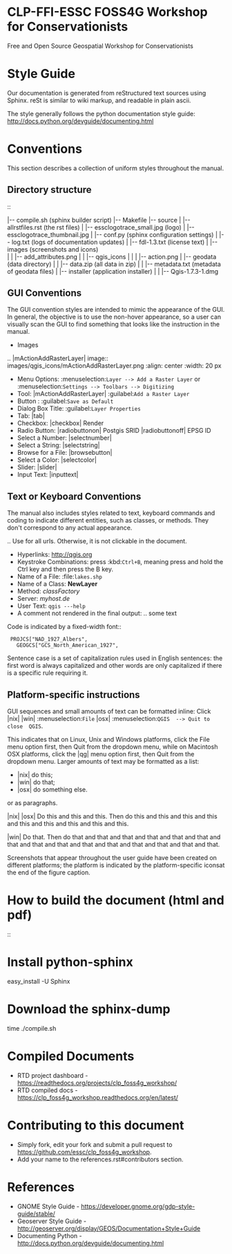 CLP-FFI-ESSC FOSS4G Workshop for Conservationists
===============================================

Free and Open Source Geospatial Workshop for Conservationists 


Style Guide 
=================

Our documentation is generated from reStructured text
sources using Sphinx. reSt is similar to wiki markup, and readable in
plain ascii.

The style generally follows the python documentation style guide: 
http://docs.python.org/devguide/documenting.html

Conventions
======================

This section describes a collection of uniform styles throughout the manual.

Directory structure
------------------------
::
 
 |-- compile.sh (sphinx builder script)
 |-- Makefile
 |-- source
 |   |-- allrstfiles.rst (the rst files)
 |   |-- essclogotrace_small.jpg (logo)
 |   |-- essclogotrace_thumbnail.jpg
 |   |-- conf.py  (sphinx configuration settings)
 |   |-- log.txt (logs of documentation updates)
 |   |-- fdl-1.3.txt (license text)
 |   |-- images (screenshots and icons)  
 |   |   |-- add_attributes.png
 |   |   |-- qgis_icons
 |   |   |  |-- action.png
 |   |-- geodata (data directory)
 |   |   |-- data.zip (all data in zip)
 |   |   |-- metadata.txt (metadata of geodata files)
 |   |-- installer (application installer)
 |   |   |-- Qgis-1.7.3-1.dmg


GUI Conventions
-----------------------

The GUI convention styles are intended to mimic the appearance of the GUI. In 
general, the objective is to use the non-hover appearance, so a user can 
visually scan the GUI to find something that looks like the instruction in 
the manual.

* Images

.. |mActionAddRasterLayer| image:: images/qgis_icons/mActionAddRasterLayer.png
   :align: center
   :width: 20 px

*  Menu Options: :menuselection:`Layer --> Add a Raster Layer` or 
   :menuselection:`Settings --> Toolbars --> Digitizing`
*  Tool: |mActionAddRasterLayer| :guilabel:`Add a Raster Layer`
*  Button : :guilabel:`Save as Default`
*  Dialog Box Title: :guilabel:`Layer Properties`
*  Tab: |tab|
*  Checkbox: |checkbox| Render
*  Radio Button:  |radiobuttonon| Postgis SRID |radiobuttonoff| EPSG ID
*  Select a Number: |selectnumber|
*  Select a String: |selectstring|
*  Browse for a File: |browsebutton|
*  Select a Color: |selectcolor|
*  Slider: |slider|
*  Input Text: |inputtext|

Text or Keyboard Conventions
-------------------------------

The manual also includes styles related to text, keyboard commands and coding 
to indicate different entities, such as classes, or methods. They don't 
correspond to any actual appearance.

.. Use for all urls. Otherwise, it is not clickable in the document.

*  Hyperlinks: http://qgis.org
*  Keystroke Combinations: press :kbd:`Ctrl+B`, meaning press and hold the Ctrl key and then press the B key.
*  Name of a File: :file:`lakes.shp`
*  Name of a Class: **NewLayer**
*  Method: *classFactory*
*  Server: *myhost.de*
*  User Text: ``qgis ---help``
*  A comment not rendered in the final output: .. some text

Code is indicated by a fixed-width font::
     
     PROJCS["NAD_1927_Albers",
       GEOGCS["GCS_North_American_1927",


Sentence case is a set of capitalization rules used in English sentences: 
the first word is always capitalized and other words are only capitalized if 
there is a specific rule requiring it.

 
Platform-specific instructions
---------------------------------------

GUI sequences and small amounts of text can be formatted inline: Click 
|nix| |win| :menuselection:`File` |osx| :menuselection:`QGIS  --> Quit to close 
QGIS`.

This indicates that on Linux, Unix and Windows platforms, click the File menu 
option first, then Quit from the dropdown menu, while on Macintosh OSX platforms,
click the |qg| menu option first, then Quit from the dropdown menu. Larger 
amounts of text may be formatted as a list:

*  |nix| do this;
*  |win| do that;
*  |osx| do something else.

or as paragraphs.

|nix| |osx| Do this and this and this. Then do this and this and this and this 
and this and this and this and this and this.

|win| Do that. Then do that and that and that and that and that and that and 
that and that and that and that and that and that and that and that and that.

Screenshots that appear throughout the user guide have been created on different 
platforms; the platform is indicated by the platform-specific iconsat the end of 
the figure caption.


How to build the document (html and pdf)
=============================================

::
  # Install python-sphinx
  easy_install -U Sphinx

  # Download the sphinx-dump
  time ./compile.sh 


Compiled Documents
=====================

* RTD project dashboard - https://readthedocs.org/projects/clp_foss4g_workshop/
* RTD compiled docs - https://clp_foss4g_workshop.readthedocs.org/en/latest/


Contributing to this document
=================================

* Simply fork, edit your fork and submit a pull request to https://github.com/essc/clp_foss4g_workshop.
* Add your name to the references.rst#contributors section.

References
==============
 * GNOME Style Guide - https://developer.gnome.org/gdp-style-guide/stable/
 * Geoserver Style Guide - http://geoserver.org/display/GEOS/Documentation+Style+Guide
 * Documenting Python - http://docs.python.org/devguide/documenting.html 


